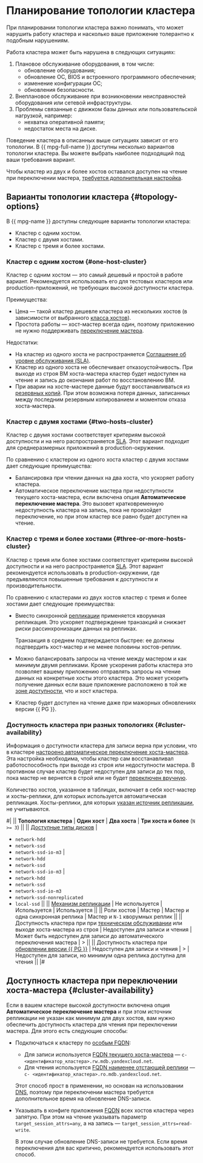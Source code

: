 # Планирование топологии кластера

При планировании топологии кластера важно понимать, что может нарушить работу кластера и насколько ваше приложение толерантно к подобным нарушениям.

Работа кластера может быть нарушена в следующих ситуациях:

1. Плановое обслуживание оборудования, в том числе:
   * обновление оборудования;
   * обновление ОС, BIOS и встроенного программного обеспечения;
   * изменение конфигурации ОС;
   * обновления безопасности.
1. Внеплановое обслуживание при возникновении неисправностей оборудования или сетевой инфраструктуры.
1. Проблемы связанные с движком базы данных или пользовательской нагрузкой, например:
   * нехватка оперативной памяти;
   * недостаток места на диске.

Поведение кластера в описанных выше ситуациях зависит от его топологии. В {{ mpg-full-name }} доступны несколько вариантов топологии кластера. Вы можете выбрать наиболее подходящий под ваши требования вариант.

Чтобы кластер из двух и более хостов оставался доступен на чтение при переключении мастера, [требуется дополнительная настройка](#cluster-availability).

## Варианты топологии кластера {#topology-options}

В {{ mpg-name }} доступны следующие варианты топологии кластера:

* Кластер с одним хостом.
* Кластер с двумя хостами.
* Кластер с тремя и более хостами.

### Кластер с одним хостом {#one-host-cluster}

Кластер с одним хостом — это самый дешевый и простой в работе вариант. Рекомендуется использовать его для тестовых кластеров или production-приложений, не требующих высокой доступности кластера.

Преимущества:

* Цена — такой кластер дешевле кластера из нескольких хостов (в зависимости от выбранного [класса хостов](./instance-types.md)).
* Простота работы — хост-мастер всегда один, поэтому приложению не нужно поддерживать [переключение мастера](../operations/connect.md#automatic-master-host-selection).

Недостатки:

* На кластер из одного хоста не распространяется [Соглашение об уровне обслуживания (SLA)](https://yandex.ru/legal/cloud_sla_mdb/).
* Кластер из одного хоста не обеспечивает отказоустойчивость. При выходе из строя ВМ хоста-мастера кластер будет недоступен на чтение и запись до окончания работ по восстановлению ВМ.
* При аварии на хосте-мастере данные будут восстанавливаться из [резервных копий](backup.md). При этом возможна потеря данных, записанных между последним резервным копированием и моментом отказа хоста-мастера.

### Кластер с двумя хостами {#two-hosts-cluster}

Кластер с двумя хостами соответствует критериям высокой доступности и на него распространяется [SLA](https://yandex.ru/legal/cloud_sla_mdb/). Этот вариант подходит для среднеразмерных приложений в production-окружении.

По сравнению с кластером из одного хоста кластер с двумя хостами дает следующие преимущества:

* Балансировка при чтении данных на два хоста, что ускоряет работу кластера.
* Автоматическое переключение мастера при недоступности текущего хоста-мастера, если включена опция **Автоматическое переключение мастера**. Это вызовет кратковременную недоступность кластера на запись, пока не произойдет переключение, но при этом кластер все равно будет доступен на чтение.

### Кластер с тремя и более хостами {#three-or-more-hosts-cluster} 

Кластер с тремя или более хостами соответствует критериям высокой доступности и на него распространяется [SLA](https://yandex.ru/legal/cloud_sla_mdb/). Этот вариант рекомендуется использовать в production-окружении, где предъявляются повышенные требования к доступности и производительности.

По сравнению с кластерами из двух хостов кластер с тремя и более хостами дает следующие преимущества:

* Вместо синхронной [репликации](replication.md) применяется кворумная репликация. Это ускоряет подтверждение транзакций и снижает риски рассинхронизации данных на репликах.

    Транзакция в среднем подтверждается быстрее: ее должны подтвердить хост-мастер и не менее половины хостов-реплик.

* Можно балансировать запросы на чтение между мастером и как минимум двумя репликами. Кроме ускорения работы кластера это позволяет вашему приложению отправлять запросы на чтение данных на конкретные хосты этого кластера. Это может ускорить получение данных если ваше приложение расположено в той же [зоне доступности](../../overview/concepts/geo-scope.md), что и хост кластера.
* Кластер будет доступен на чтение даже при мажорных обновлениях версии {{ PG }}.

### Доступность кластера при разных топологиях {#cluster-availability}

Информация о доступности кластера для записи верна при условии, что в кластере [настроено автоматическое переключение хоста-мастера](../operations/update.md#change-additional-settings). Эта настройка необходима, чтобы кластер сам восстанавливал работоспособность при выходе из строя или недоступности мастера. В противном случае кластер будет недоступен для записи до тех пор, пока мастер не вернется в строй или не будет [переключен вручную](../operations/update.md#start-manual-failover).

Количество хостов, указанное в таблицах, включает в себя хост-мастер и хосты-реплики, для которых используется автоматическая репликация. Хосты-реплики, для которых [указан источник репликации](./replication.md#replication-manual), не учитываются.

#|
|| **Топология кластера** | **Один хост** | **Два хоста** | **Три хоста и более** (`N >= 3`) ||
|| [Доступные типы дисков](./storage.md)
|
* `network-hdd`
* `network-ssd`
* `network-ssd-io-m3`
|
* `network-hdd`
* `network-ssd`
* `network-ssd-io-m3`
|
* `network-hdd`
* `network-ssd`
* `network-ssd-io-m3`
* `network-ssd-nonreplicated`
* `local-ssd` ||
|| [Механизм репликации](./replication.md) | Не используется | Используется | Используется ||
|| Роли хостов
|
Мастер
|
Мастер и одна синхронная реплика
|
Мастер и `N-1` кворумных реплик
||
|| Доступность кластера при при [техническом обслуживании](./maintenance.md) или выходе хоста-мастера из строя
| Недоступен для записи и чтения
| Может быть недоступен для записи до автоматического переключения мастера
| > ||
|| Доступность кластера при [обновлении версии {{ PG }}](../operations/cluster-version-update.md)
| Недоступен для записи и чтения | >
| Недоступен для записи, но минимум одна реплика доступна для чтения
||
|#

## Доступность кластера при переключении хоста-мастера {#cluster-availability}

Если в вашем кластере высокой доступности включена опция **Автоматическое переключение мастера** и при этом источник репликации не указан как минимум для двух хостов, вам нужно обеспечить доступность кластера для чтения при переключении мастера. Для этого есть следующие способы:

* Подключаться к кластеру по [особым FQDN](../operations/connect.md#special-fqdns):

   * Для записи используется [FQDN текущего хоста-мастера](../operations/connect.md#fqdn-master) — `c-<идентификатор_кластера>.rw.mdb.yandexcloud.net`.
   * Для чтения используется [FQDN наименее отстающей реплики](../operations/connect.md#fqdn-replica) — `c-
<идентификатор_кластера>.ro.mdb.yandexcloud.net`.

   Этот способ прост в применении, но основан на использовании [DNS](../../glossary/dns.md), поэтому при переключении мастера требуется дополнительное время на обновление DNS-записи.

* Указывать в конфиге приложения [FQDN](../operations/connect.md#fqdn) всех хостов кластера через запятую. При этом на чтение указывать параметр `target_session_attrs=any`, а на запись — `target_session_attrs=read-write`.

   В этом случае обновление DNS-записи не требуется. Если время переключения для вас критично, рекомендуется использовать этот способ.
